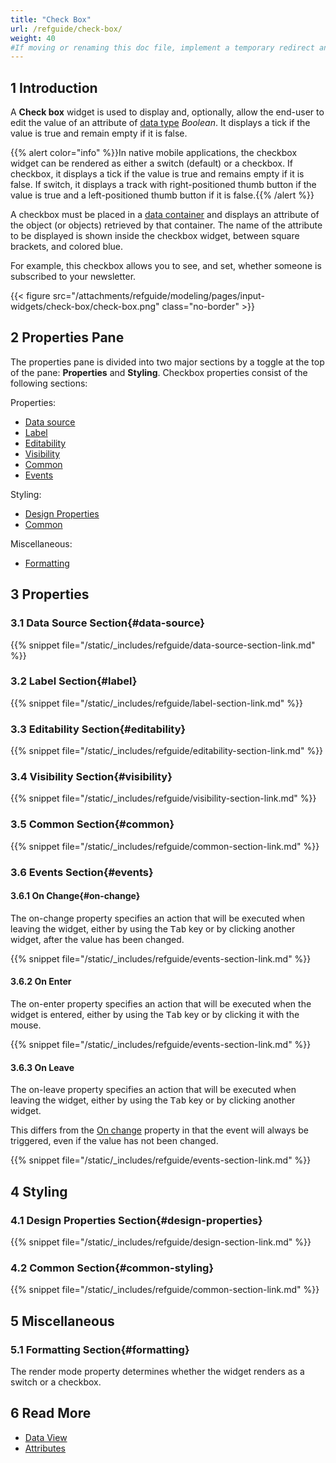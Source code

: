 ```yaml
---
title: "Check Box"
url: /refguide/check-box/
weight: 40
#If moving or renaming this doc file, implement a temporary redirect and let the respective team know they should update the URL in the product. See Mapping to Products for more details.
---
```


## 1 Introduction

A **Check box** widget is used to display and, optionally, allow the end-user to edit the value of an attribute of [data type](/refguide/data-types/) *Boolean*. It displays a tick if the value is true and remain empty if it is false. 

{{% alert color="info" %}}In native mobile applications, the checkbox widget can be rendered as either a switch (default) or a checkbox. If checkbox, it displays a tick if the value is true and remains empty if it is false. If switch, it displays a track with right-positioned thumb button if the value is true and a left-positioned thumb button if it is false.{{% /alert %}}

A checkbox must be placed in a [data container](/refguide/data-widgets/) and displays an attribute of the object (or objects) retrieved by that container. The name of the attribute to be displayed is shown inside the checkbox widget, between square brackets, and colored blue.

For example, this checkbox allows you to see, and set, whether someone is subscribed to your newsletter.

{{< figure src="/attachments/refguide/modeling/pages/input-widgets/check-box/check-box.png" class="no-border" >}}

## 2 Properties Pane

The properties pane is divided into two major sections by a toggle at the top of the pane: **Properties** and **Styling**. Checkbox properties consist of the following sections:

Properties:

* [Data source](#data-source)
* [Label](#label)
* [Editability](#editability)
* [Visibility](#visibility)
* [Common](#common)
* [Events](#events)

Styling:

* [Design Properties](#design-properties)
* [Common](#common-styling)

Miscellaneous:

* [Formatting](#formatting)

## 3 Properties

### 3.1 Data Source Section{#data-source}

{{% snippet file="/static/_includes/refguide/data-source-section-link.md" %}}

### 3.2 Label Section{#label}

{{% snippet file="/static/_includes/refguide/label-section-link.md" %}}

### 3.3 Editability Section{#editability}

{{% snippet file="/static/_includes/refguide/editability-section-link.md" %}}

### 3.4 Visibility Section{#visibility}

{{% snippet file="/static/_includes/refguide/visibility-section-link.md" %}}

### 3.5 Common Section{#common}

{{% snippet file="/static/_includes/refguide/common-section-link.md" %}}

### 3.6 Events Section{#events}

#### 3.6.1 On Change{#on-change}

The on-change property specifies an action that will be executed when leaving the widget, either by using the <kbd>Tab</kbd> key or by clicking another widget, after the value has been changed.

{{% snippet file="/static/_includes/refguide/events-section-link.md" %}}

#### 3.6.2 On Enter

The on-enter property specifies an action that will be executed when the widget is entered, either by using the <kbd>Tab</kbd> key or by clicking it with the mouse.

{{% snippet file="/static/_includes/refguide/events-section-link.md" %}}

#### 3.6.3 On Leave

The on-leave property specifies an action that will be executed when leaving the widget, either by using the <kbd>Tab</kbd> key or by clicking another widget.

This differs from the [On change](#on-change) property in that the event will always be triggered, even if the value has not been changed.

{{% snippet file="/static/_includes/refguide/events-section-link.md" %}}

## 4 Styling

### 4.1 Design Properties Section{#design-properties}

{{% snippet file="/static/_includes/refguide/design-section-link.md" %}} 

### 4.2 Common Section{#common-styling}

{{% snippet file="/static/_includes/refguide/common-section-link.md" %}}

## 5 Miscellaneous 

### 5.1 Formatting Section{#formatting}

The render mode property determines whether the widget renders as a switch or a checkbox.

## 6 Read More

* [Data View](/refguide/data-view/)
* [Attributes](/refguide/attributes/)
